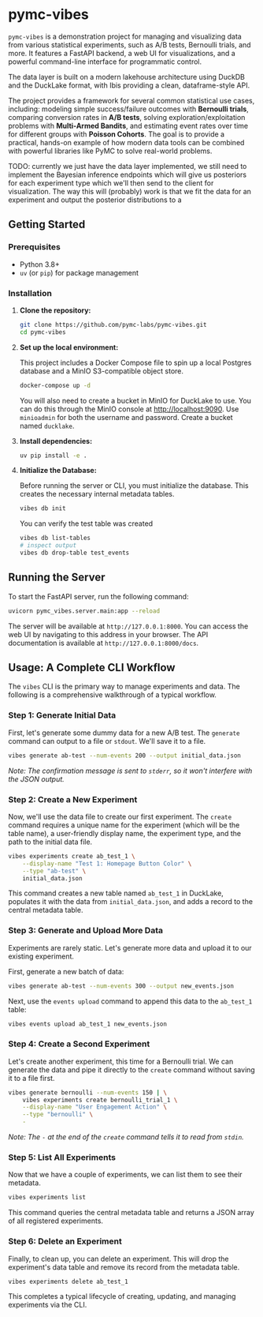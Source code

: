 # pymc-vibes

`pymc-vibes` is a demonstration project for managing and visualizing data from various statistical experiments, such as A/B tests, Bernoulli trials, and more. It features a FastAPI backend, a web UI for visualizations, and a powerful command-line interface for programmatic control.

The data layer is built on a modern lakehouse architecture using DuckDB and the DuckLake format, with Ibis providing a clean, dataframe-style API.

The project provides a framework for several common statistical use cases, including: modeling simple success/failure outcomes with **Bernoulli trials**, comparing conversion rates in **A/B tests**, solving exploration/exploitation problems with **Multi-Armed Bandits**, and estimating event rates over time for different groups with **Poisson Cohorts**. The goal is to provide a practical, hands-on example of how modern data tools can be combined with powerful libraries like PyMC to solve real-world problems.

TODO: currently we just have the data layer implemented, we still need to implement the Bayesian inference endpoints which will give us posteriors for each experiment type which we'll then send to the client for visualization. The way this will (probably) work is that we fit the data for an experiment and output the posterior distributions to a

## Getting Started

### Prerequisites

- Python 3.8+
- `uv` (or `pip`) for package management

### Installation

1.  **Clone the repository:**

    ```bash
    git clone https://github.com/pymc-labs/pymc-vibes.git
    cd pymc-vibes
    ```

2.  **Set up the local environment:**

    This project includes a Docker Compose file to spin up a local Postgres database and a MinIO S3-compatible object store.

    ```bash
    docker-compose up -d
    ```

    You will also need to create a bucket in MinIO for DuckLake to use. You can do this through the MinIO console at [http://localhost:9090](http://localhost:9090). Use `minioadmin` for both the username and password. Create a bucket named `ducklake`.

3.  **Install dependencies:**

    ```bash
    uv pip install -e .
    ```

4.  **Initialize the Database:**

    Before running the server or CLI, you must initialize the database. This creates the necessary internal metadata tables.

    ```bash
    vibes db init
    ```

    You can verify the test table was created

    ```bash
    vibes db list-tables
    # inspect output
    vibes db drop-table test_events
    ```

## Running the Server

To start the FastAPI server, run the following command:

```bash
uvicorn pymc_vibes.server.main:app --reload
```

The server will be available at `http://127.0.0.1:8000`. You can access the web UI by navigating to this address in your browser. The API documentation is available at `http://127.0.0.1:8000/docs`.

## Usage: A Complete CLI Workflow

The `vibes` CLI is the primary way to manage experiments and data. The following is a comprehensive walkthrough of a typical workflow.

### Step 1: Generate Initial Data

First, let's generate some dummy data for a new A/B test. The `generate` command can output to a file or `stdout`. We'll save it to a file.

```bash
vibes generate ab-test --num-events 200 --output initial_data.json
```

_Note: The confirmation message is sent to `stderr`, so it won't interfere with the JSON output._

### Step 2: Create a New Experiment

Now, we'll use the data file to create our first experiment. The `create` command requires a unique name for the experiment (which will be the table name), a user-friendly display name, the experiment type, and the path to the initial data file.

```bash
vibes experiments create ab_test_1 \
    --display-name "Test 1: Homepage Button Color" \
    --type "ab-test" \
    initial_data.json
```

This command creates a new table named `ab_test_1` in DuckLake, populates it with the data from `initial_data.json`, and adds a record to the central metadata table.

### Step 3: Generate and Upload More Data

Experiments are rarely static. Let's generate more data and upload it to our existing experiment.

First, generate a new batch of data:

```bash
vibes generate ab-test --num-events 300 --output new_events.json
```

Next, use the `events upload` command to append this data to the `ab_test_1` table:

```bash
vibes events upload ab_test_1 new_events.json
```

### Step 4: Create a Second Experiment

Let's create another experiment, this time for a Bernoulli trial. We can generate the data and pipe it directly to the `create` command without saving it to a file first.

```bash
vibes generate bernoulli --num-events 150 | \
    vibes experiments create bernoulli_trial_1 \
    --display-name "User Engagement Action" \
    --type "bernoulli" \
    -
```

_Note: The `-` at the end of the `create` command tells it to read from `stdin`._

### Step 5: List All Experiments

Now that we have a couple of experiments, we can list them to see their metadata.

```bash
vibes experiments list
```

This command queries the central metadata table and returns a JSON array of all registered experiments.

### Step 6: Delete an Experiment

Finally, to clean up, you can delete an experiment. This will drop the experiment's data table and remove its record from the metadata table.

```bash
vibes experiments delete ab_test_1
```

This completes a typical lifecycle of creating, updating, and managing experiments via the CLI.
